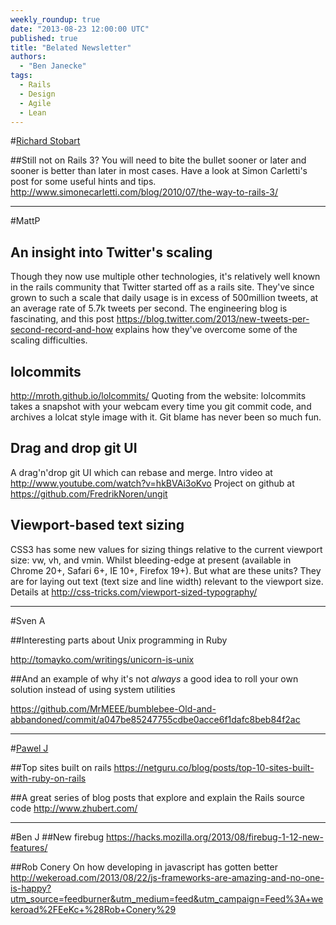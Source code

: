 ```yaml
---
weekly_roundup: true
date: "2013-08-23 12:00:00 UTC"
published: true
title: "Belated Newsletter"
authors:
  - "Ben Janecke"
tags:
  - Rails
  - Design
  - Agile
  - Lean
---
```


#[Richard Stobart](/people#richard-stobart)

##Still not on Rails 3?
You will need to bite the bullet sooner or later and sooner is better than later in most cases.  Have a look at Simon Carletti's post for some useful hints and tips. http://www.simonecarletti.com/blog/2010/07/the-way-to-rails-3/

---

#MattP
## An insight into Twitter's scaling
Though they now use multiple other technologies, it's relatively well known in the rails community that Twitter started off as a rails site.  They've since grown to such a scale that daily usage is in excess of 500million tweets, at an average rate of 5.7k tweets per second. The engineering blog is fascinating, and this post https://blog.twitter.com/2013/new-tweets-per-second-record-and-how explains how they've overcome some of the scaling difficulties.

## lolcommits
http://mroth.github.io/lolcommits/
Quoting from the website: lolcommits takes a snapshot with your webcam every time you git commit code, and archives a lolcat style image with it. Git blame has never been so much fun.

## Drag and drop git UI
A drag'n'drop git UI which can rebase and merge. Intro video at http://www.youtube.com/watch?v=hkBVAi3oKvo
Project on github at https://github.com/FredrikNoren/ungit

## Viewport-based text sizing
CSS3 has some new values for sizing things relative to the current viewport size: vw, vh, and vmin. Whilst bleeding-edge at present (available in Chrome 20+, Safari 6+, IE 10+, Firefox 19+). But what are these units? They are for laying out text (text size and line width) relevant to the viewport size. Details at http://css-tricks.com/viewport-sized-typography/

---

#Sven A

##Interesting parts about Unix programming in Ruby

http://tomayko.com/writings/unicorn-is-unix

##And an example of why it's not _always_ a good idea to roll your own solution instead of using system utilities

https://github.com/MrMEEE/bumblebee-Old-and-abbandoned/commit/a047be85247755cdbe0acce6f1dafc8beb84f2ac

---

#[Pawel J](/people#pawel-janiak)

##Top sites built on rails
https://netguru.co/blog/posts/top-10-sites-built-with-ruby-on-rails

##A great series of blog posts that explore and explain the Rails source code
http://www.zhubert.com/

---

#Ben J
##New firebug
https://hacks.mozilla.org/2013/08/firebug-1-12-new-features/

##Rob Conery On how developing in javascript has gotten better
http://wekeroad.com/2013/08/22/js-frameworks-are-amazing-and-no-one-is-happy?utm_source=feedburner&utm_medium=feed&utm_campaign=Feed%3A+wekeroad%2FEeKc+%28Rob+Conery%29
